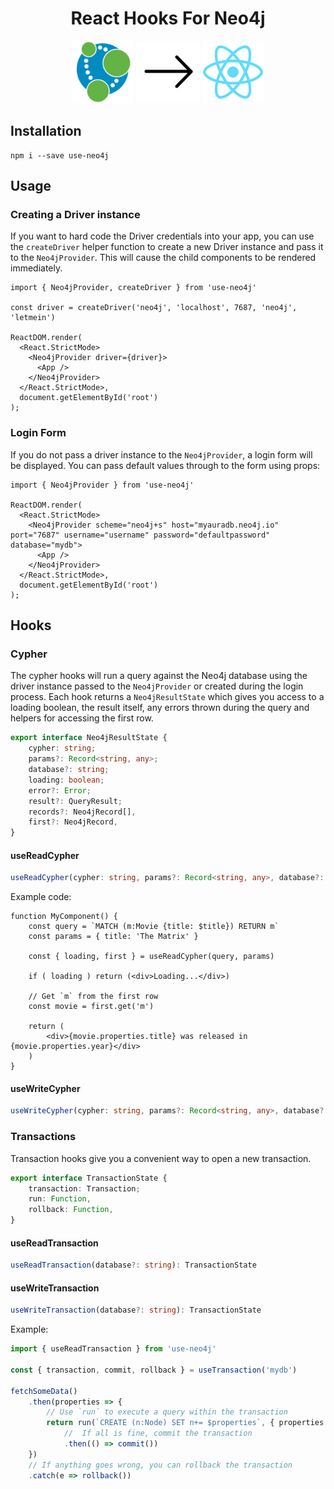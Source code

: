 <div style="text-align:center">
<h1>React Hooks For Neo4j</h1>

<img src="img/neo4j.png" height="100">
<img src="img/arrow.svg" height="100">
<img src="img/react.png" height="100">
</div>


## Installation

```
npm i --save use-neo4j
```


## Usage

### Creating a Driver instance

If you want to hard code the Driver credentials into your app, you can use the `createDriver` helper function to create a new Driver instance and pass it to the `Neo4jProvider`.  This will cause the child components to be rendered immediately.

```tsx
import { Neo4jProvider, createDriver } from 'use-neo4j'

const driver = createDriver('neo4j', 'localhost', 7687, 'neo4j', 'letmein')

ReactDOM.render(
  <React.StrictMode>
    <Neo4jProvider driver={driver}>
      <App />
    </Neo4jProvider>
  </React.StrictMode>,
  document.getElementById('root')
);
```

### Login Form

If you do not pass a driver instance to the `Neo4jProvider`, a login form will be displayed.  You can pass default values through to the form using props:

```tsx
import { Neo4jProvider } from 'use-neo4j'

ReactDOM.render(
  <React.StrictMode>
    <Neo4jProvider scheme="neo4j+s" host="myauradb.neo4j.io" port="7687" username="username" password="defaultpassword" database="mydb">
      <App />
    </Neo4jProvider>
  </React.StrictMode>,
  document.getElementById('root')
);
```

## Hooks

### Cypher

The cypher hooks will run a query against the Neo4j database using the driver instance passed to the `Neo4jProvider` or created during the login process.  Each hook returns a `Neo4jResultState` which gives you access to a loading boolean, the result itself, any errors thrown during the query and helpers for accessing the first row.

```ts
export interface Neo4jResultState {
    cypher: string;
    params?: Record<string, any>;
    database?: string;
    loading: boolean;
    error?: Error;
    result?: QueryResult;
    records?: Neo4jRecord[],
    first?: Neo4jRecord,
}
```


#### useReadCypher

```ts
useReadCypher(cypher: string, params?: Record<string, any>, database?: string): Neo4jResultState
```

Example code:

```tsx
function MyComponent() {
    const query = `MATCH (m:Movie {title: $title}) RETURN m`
    const params = { title: 'The Matrix' }

    const { loading, first } = useReadCypher(query, params)

    if ( loading ) return (<div>Loading...</div>)

    // Get `m` from the first row
    const movie = first.get('m')

    return (
        <div>{movie.properties.title} was released in {movie.properties.year}</div>
    )
}
```

#### useWriteCypher

```ts
useWriteCypher(cypher: string, params?: Record<string, any>, database?: string): Neo4jResultState
```


### Transactions

Transaction hooks give you a convenient way to open a new transaction.

```ts
export interface TransactionState {
    transaction: Transaction;
    run: Function,
    rollback: Function,
}
```

#### useReadTransaction

```ts
useReadTransaction(database?: string): TransactionState
```

#### useWriteTransaction
```ts
useWriteTransaction(database?: string): TransactionState
```

Example:

```ts
import { useReadTransaction } from 'use-neo4j'

const { transaction, commit, rollback } = useTransaction('mydb')

fetchSomeData()
    .then(properties => {
        // Use `run` to execute a query within the transaction
        return run(`CREATE (n:Node) SET n+= $properties`, { properties })
            //  If all is fine, commit the transaction
            .then(() => commit())
    })
    // If anything goes wrong, you can rollback the transaction
    .catch(e => rollback())
```

